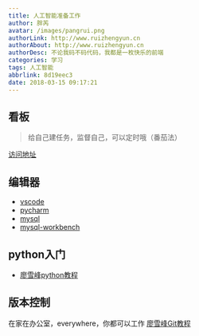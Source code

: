 ```yaml
---
title: 人工智能准备工作
author: 胖芮
avatar: /images/pangrui.png
authorLink: http://www.ruizhengyun.cn
authorAbout: http://www.ruizhengyun.cn
authorDesc: 不论我码不码代码，我都是一枚快乐的前端
categories: 学习
tags: 人工智能
abbrlink: 8d19eec3
date: 2018-03-15 09:17:21
---
```

## 看板
>给自己建任务，监督自己，可以定时哦（番茄法）

[访问地址](https://kanbanflow.com)

## 编辑器
* [vscode](https://code.visualstudio.com/)
* [pycharm](https://www.jetbrains.com/pycharm/)
* [mysql](http://ruizhengyun.cn/2017/12/18/mac%E5%AE%89%E8%A3%85mysql/)
* [mysql-workbench](http://ruizhengyun.cn/2017/12/25/mac%E5%AE%89%E8%A3%85mysql-workbench/)
## python入门
* [廖雪峰python教程](https://www.liaoxuefeng.com/wiki/0014316089557264a6b348958f449949df42a6d3a2e542c000)
<!--more-->


## 版本控制
在家在办公室，everywhere，你都可以工作
[廖雪峰Git教程](https://www.liaoxuefeng.com/wiki/0013739516305929606dd18361248578c67b8067c8c017b000)

